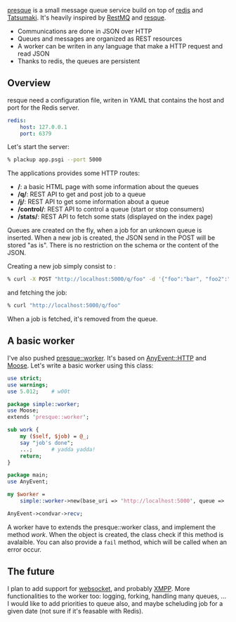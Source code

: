 [presque](http://github.com/franckcuny/presque/tree/) is a small message queue service build on top of [redis](http://code.google.com/p/redis/) and [Tatsumaki](http://search.cpan.org/perldoc?Tatsumaki). It's heavily inspired by [RestMQ](http://github.com/gleicon/restmq) and [resque](http://github.com/defunkt/resque).

* Communications are done in JSON over HTTP
* Queues and messages are organized as REST resources
* A worker can be writen in any language that make a HTTP request and read JSON
* Thanks to redis, the queues are persistent

## Overview

resque need a configuration file, writen in YAML that contains the host and port for the Redis server.

```yaml
redis:
    host: 127.0.0.1
    port: 6379
```

Let's start the server:

```bash
% plackup app.psgi --port 5000
```

The applications provides some HTTP routes:

* **/**: a basic HTML page with some information about the queues
* **/q/**: REST API to get and post job to a queue
* **/j/**: REST API to get some information about a queue
* **/control/**: REST API to control a queue (start or stop consumers)
* **/stats/**: REST API to fetch some stats (displayed on the index page)

Queues are created on the fly, when a job for an unknown queue is inserted. When a new job is created, the JSON send in the POST will be stored "as is". There is no restriction on the schema or the content of the JSON.

Creating a new job simply consist to :

```bash
% curl -X POST "http://localhost:5000/q/foo" -d '{"foo":"bar", "foo2":"bar" }'
```

and fetching the job:

```bash
% curl "http://localhost:5000/q/foo"
```

When a job is fetched, it's removed from the queue.

## A basic worker

I've also pushed [presque::worker](http://git.lumberjaph.net/p5-presque-worker.git/). It's based on [AnyEvent::HTTP](http://search.cpan.org/perldoc?AnyEvent::HTTP) and [Moose](http://search.cpan.org/perldoc?Moose). Let's write a basic worker using this class:

```perl
use strict;
use warnings;
use 5.012;    # w00t

package simple::worker;
use Moose;
extends 'presque::worker';

sub work {
    my ($self, $job) = @_;
    say "job's done";
    ...;      # yadda yadda!
    return;
}

package main;
use AnyEvent;

my $worker =
    simple::worker->new(base_uri => 'http://localhost:5000', queue => 'foo');

AnyEvent->condvar->recv;
```

A worker have to extends the presque::worker class, and implement the method *work*. When the object is created, the class check if this method is avalaible. You can also provide a `fail` method, which will be called when an error occur.

## The future

I plan to add support for [websocket](http://en.wikipedia.org/wiki/WebSocket), and probably [XMPP](http://en.wikipedia.org/wiki/Xmpp). More functionalities to the worker too: logging, forking, handling many queues, ... I would like to add priorities to queue also, and maybe scheluding job for a given date (not sure if it's feasable with Redis).

